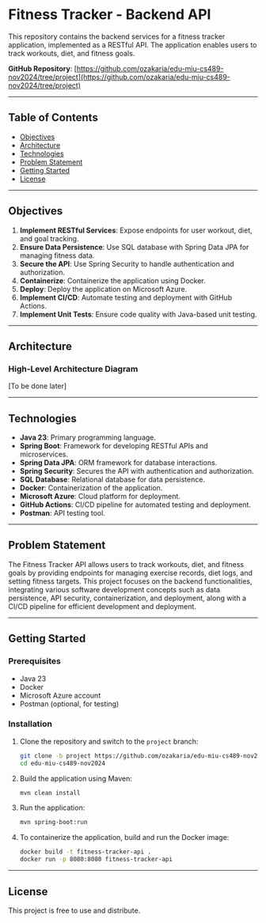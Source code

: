 # Fitness Tracker - Backend API

This repository contains the backend services for a fitness tracker application, implemented as a RESTful API. The application enables users to track workouts, diet, and fitness goals.

**GitHub Repository**: [https://github.com/ozakaria/edu-miu-cs489-nov2024/tree/project](https://github.com/ozakaria/edu-miu-cs489-nov2024/tree/project)

---

## Table of Contents
- [Objectives](#objectives)
- [Architecture](#architecture)
- [Technologies](#technologies)
- [Problem Statement](#problem-statement)
- [Getting Started](#getting-started)
- [License](#license)

---

## Objectives

1. **Implement RESTful Services**: Expose endpoints for user workout, diet, and goal tracking.
2. **Ensure Data Persistence**: Use SQL database with Spring Data JPA for managing fitness data.
3. **Secure the API**: Use Spring Security to handle authentication and authorization.
4. **Containerize**: Containerize the application using Docker.
5. **Deploy**: Deploy the application on Microsoft Azure.
6. **Implement CI/CD**: Automate testing and deployment with GitHub Actions.
7. **Implement Unit Tests**: Ensure code quality with Java-based unit testing.

---

## Architecture

### High-Level Architecture Diagram

[To be done later]

---

## Technologies

- **Java 23**: Primary programming language.
- **Spring Boot**: Framework for developing RESTful APIs and microservices.
- **Spring Data JPA**: ORM framework for database interactions.
- **Spring Security**: Secures the API with authentication and authorization.
- **SQL Database**: Relational database for data persistence.
- **Docker**: Containerization of the application.
- **Microsoft Azure**: Cloud platform for deployment.
- **GitHub Actions**: CI/CD pipeline for automated testing and deployment.
- **Postman**: API testing tool.

---

## Problem Statement

The Fitness Tracker API allows users to track workouts, diet, and fitness goals by providing endpoints for managing exercise records, diet logs, and setting fitness targets. This project focuses on the backend functionalities, integrating various software development concepts such as data persistence, API security, containerization, and deployment, along with a CI/CD pipeline for efficient development and deployment.

---

## Getting Started

### Prerequisites

- Java 23
- Docker
- Microsoft Azure account
- Postman (optional, for testing)

### Installation

1. Clone the repository and switch to the `project` branch:
   ```bash
   git clone -b project https://github.com/ozakaria/edu-miu-cs489-nov2024.git
   cd edu-miu-cs489-nov2024

2. Build the application using Maven:
   ```bash
   mvn clean install

3. Run the application:
   ```bash
   mvn spring-boot:run

4. To containerize the application, build and run the Docker image:
   ```bash
   docker build -t fitness-tracker-api .
   docker run -p 8080:8080 fitness-tracker-api

---

## License

This project is free to use and distribute.
